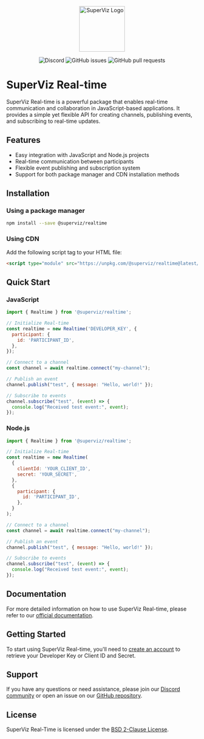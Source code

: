 <p align="center">
  <a href="https://superviz.com/" target="blank"><img src="https://avatars.githubusercontent.com/u/56120553?s=200&v=4" width="120" alt="SuperViz Logo" /></a>
</p>

<p align="center">
  <img alt="Discord" src="https://img.shields.io/discord/1171797567223378002">
  <img alt="GitHub issues" src="https://img.shields.io/github/issues-raw/superviz/superviz">
  <img alt="GitHub pull requests" src="https://img.shields.io/github/issues-pr/superviz/superviz">
</p>

# SuperViz Real-time

SuperViz Real-time is a powerful package that enables real-time communication and collaboration in JavaScript-based applications. It provides a simple yet flexible API for creating channels, publishing events, and subscribing to real-time updates.

## Features

- Easy integration with JavaScript and Node.js projects
- Real-time communication between participants
- Flexible event publishing and subscription system
- Support for both package manager and CDN installation methods

## Installation

### Using a package manager


```bash
npm install --save @superviz/realtime
```

### Using CDN

Add the following script tag to your HTML file:

```html
<script type="module" src="https://unpkg.com/@superviz/realtime@latest/dist/browser/index.js"></script>
```



## Quick Start

### JavaScript


```javascript
import { Realtime } from '@superviz/realtime';

// Initialize Real-time
const realtime = new Realtime('DEVELOPER_KEY', {
  participant: {
    id: 'PARTICIPANT_ID',
  },
});

// Connect to a channel
const channel = await realtime.connect("my-channel");

// Publish an event
channel.publish("test", { message: "Hello, world!" });

// Subscribe to events
channel.subscribe("test", (event) => {
  console.log("Received test event:", event);
});
```

### Node.js

```javascript
import { Realtime } from '@superviz/realtime';

// Initialize Real-time
const realtime = new Realtime(
  {
    clientId: 'YOUR_CLIENT_ID',
    secret: 'YOUR_SECRET',
  },
  {
    participant: {
      id: 'PARTICIPANT_ID',
    },
  }
);

// Connect to a channel
const channel = await realtime.connect("my-channel");

// Publish an event
channel.publish("test", { message: "Hello, world!" });

// Subscribe to events
channel.subscribe("test", (event) => {
  console.log("Received test event:", event);
});
```


## Documentation

For more detailed information on how to use SuperViz Real-time, please refer to our [official documentation](https://docs.superviz.com/).

## Getting Started

To start using SuperViz Real-time, you'll need to [create an account](https://dashboard.superviz.com/) to retrieve your Developer Key or Client ID and Secret.

## Support

If you have any questions or need assistance, please join our [Discord community](https://discord.gg/weZ3Bfv6WZ) or open an issue on our [GitHub repository](https://github.com/superviz/superviz).

## License

SuperViz Real-Time is licensed under the [BSD 2-Clause License](LICENSE).